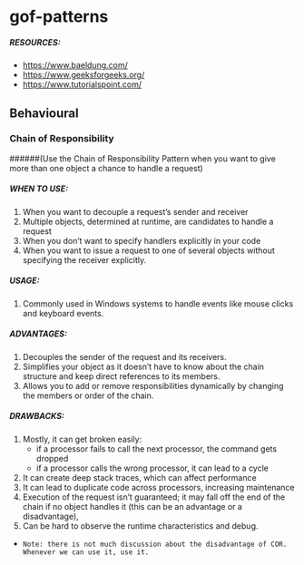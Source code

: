# gof-patterns
##### RESOURCES:
   * https://www.baeldung.com/
   * https://www.geeksforgeeks.org/
   * https://www.tutorialspoint.com/

## Behavioural
### Chain of Responsibility
######(Use the Chain of Responsibility Pattern when you want to give more than one object a chance to handle a request)
##### WHEN TO USE:
   1. When you want to decouple a request’s sender and receiver
   2. Multiple objects, determined at runtime, are candidates to handle a request
   3. When you don’t want to specify handlers explicitly in your code
   4. When you want to issue a request to one of several objects without specifying the receiver explicitly.
##### USAGE:
   1. Commonly used in Windows systems to handle events like mouse clicks and keyboard events.
##### ADVANTAGES:
   1. Decouples the sender of the request and its receivers.
   2. Simplifies your object as it doesn’t have to know about the chain structure and keep direct references to its members.
   3. Allows you to add or remove responsibilities dynamically by changing the members or order of the chain.
##### DRAWBACKS:
   1. Mostly, it can get broken easily:
        * if a processor fails to call the next processor, the command gets dropped
        * if a processor calls the wrong processor, it can lead to a cycle
   2. It can create deep stack traces, which can affect performance
   3. It can lead to duplicate code across processors, increasing maintenance
   4. Execution of the request isn’t guaranteed; it may fall off the end of the
   chain if no object handles it (this can be an advantage or a disadvantage),
   5. Can be hard to observe the runtime characteristics and debug.
   * `Note: there is not much discussion about the disadvantage of COR. Whenever we can use it, use it.`